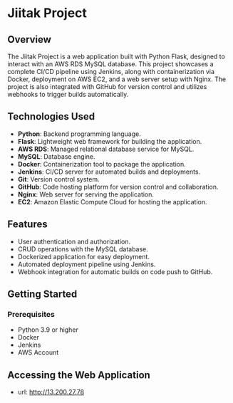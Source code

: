 # Jiitak Project

## Overview
The Jiitak Project is a web application built with Python Flask, designed to interact with an AWS RDS MySQL database. This project showcases a complete CI/CD pipeline using Jenkins, along with containerization via Docker, deployment on AWS EC2, and a web server setup with Nginx. The project is also integrated with GitHub for version control and utilizes webhooks to trigger builds automatically.

## Technologies Used
- **Python**: Backend programming language.
- **Flask**: Lightweight web framework for building the application.
- **AWS RDS**: Managed relational database service for MySQL.
- **MySQL**: Database engine.
- **Docker**: Containerization tool to package the application.
- **Jenkins**: CI/CD server for automated builds and deployments.
- **Git**: Version control system.
- **GitHub**: Code hosting platform for version control and collaboration.
- **Nginx**: Web server for serving the application.
- **EC2**: Amazon Elastic Compute Cloud for hosting the application.

## Features
- User authentication and authorization.
- CRUD operations with the MySQL database.
- Dockerized application for easy deployment.
- Automated deployment pipeline using Jenkins.
- Webhook integration for automatic builds on code push to GitHub.

## Getting Started

### Prerequisites
- Python 3.9 or higher
- Docker
- Jenkins
- AWS Account

## Accessing the Web Application
- url: http://13.200.27.78

